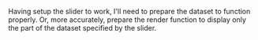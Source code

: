 Having setup the slider to work, I'll need to prepare the dataset to function properly. Or, more accurately, prepare the render function to display only the part of the dataset specified by the slider. 